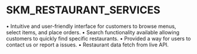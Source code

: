 # SKM_RESTAURANT_SERVICES
• Intuitive and user-friendly interface for customers to browse menus, select items, and place orders.
• Search functionality available allowing customers to quickly find specific restaurants.
• Provided a way for users to contact us or report a issues.
• Restaurant data fetch from live API.
